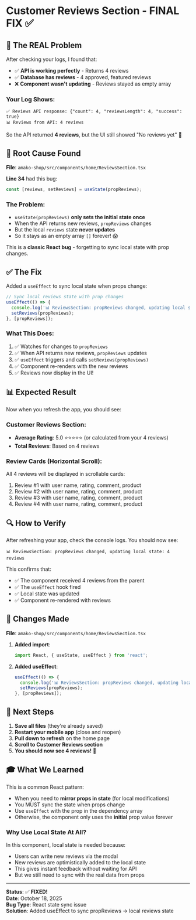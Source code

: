 # Customer Reviews Section - FINAL FIX ✅

## 🎯 The REAL Problem

After checking your logs, I found that:
- ✅ **API is working perfectly** - Returns 4 reviews
- ✅ **Database has reviews** - 4 approved, featured reviews
- ❌ **Component wasn't updating** - Reviews stayed as empty array

### Your Log Shows:
```
✅ Reviews API response: {"count": 4, "reviewsLength": 4, "success": true}
📊 Reviews from API: 4 reviews
```

So the API returned **4 reviews**, but the UI still showed "No reviews yet" 😤

## 🐛 Root Cause Found

**File**: `amako-shop/src/components/home/ReviewsSection.tsx`

**Line 34** had this bug:
```typescript
const [reviews, setReviews] = useState(propReviews);
```

### The Problem:
- `useState(propReviews)` **only sets the initial state once**
- When the API returns new reviews, `propReviews` changes
- But the local `reviews` state **never updates**
- So it stays as an empty array `[]` forever! 😱

This is a **classic React bug** - forgetting to sync local state with prop changes.

## ✅ The Fix

Added a `useEffect` to sync local state when props change:

```typescript
// Sync local reviews state with prop changes
useEffect(() => {
  console.log('📊 ReviewsSection: propReviews changed, updating local state:', propReviews?.length, 'reviews');
  setReviews(propReviews);
}, [propReviews]);
```

### What This Does:
1. ✅ Watches for changes to `propReviews`
2. ✅ When API returns new reviews, `propReviews` updates
3. ✅ `useEffect` triggers and calls `setReviews(propReviews)`
4. ✅ Component re-renders with the new reviews
5. ✅ Reviews now display in the UI!

## 📊 Expected Result

Now when you refresh the app, you should see:

### Customer Reviews Section:
- **Average Rating**: 5.0 ⭐⭐⭐⭐⭐ (or calculated from your 4 reviews)
- **Total Reviews**: Based on 4 reviews

### Review Cards (Horizontal Scroll):
All 4 reviews will be displayed in scrollable cards:
1. Review #1 with user name, rating, comment, product
2. Review #2 with user name, rating, comment, product
3. Review #3 with user name, rating, comment, product
4. Review #4 with user name, rating, comment, product

## 🔍 How to Verify

After refreshing your app, check the console logs. You should now see:

```
📊 ReviewsSection: propReviews changed, updating local state: 4 reviews
```

This confirms that:
- ✅ The component received 4 reviews from the parent
- ✅ The `useEffect` hook fired
- ✅ Local state was updated
- ✅ Component re-rendered with reviews

## 📝 Changes Made

**File**: `amako-shop/src/components/home/ReviewsSection.tsx`

1. **Added import**:
   ```typescript
   import React, { useState, useEffect } from 'react';
   ```

2. **Added useEffect**:
   ```typescript
   useEffect(() => {
     console.log('📊 ReviewsSection: propReviews changed, updating local state:', propReviews?.length, 'reviews');
     setReviews(propReviews);
   }, [propReviews]);
   ```

## 🚀 Next Steps

1. **Save all files** (they're already saved)
2. **Restart your mobile app** (close and reopen)
3. **Pull down to refresh** on the home page
4. **Scroll to Customer Reviews section**
5. **You should now see 4 reviews!** 🎉

## 🎓 What We Learned

This is a common React pattern:
- When you need to **mirror props in state** (for local modifications)
- You MUST sync the state when props change
- Use `useEffect` with the prop in the dependency array
- Otherwise, the component only uses the **initial** prop value forever

### Why Use Local State At All?

In this component, local state is needed because:
- Users can write new reviews via the modal
- New reviews are optimistically added to the local state
- This gives instant feedback without waiting for API
- But we still need to sync with the real data from props

---

**Status**: ✅ **FIXED!**  
**Date**: October 18, 2025  
**Bug Type**: React state sync issue  
**Solution**: Added useEffect to sync propReviews → local reviews state


